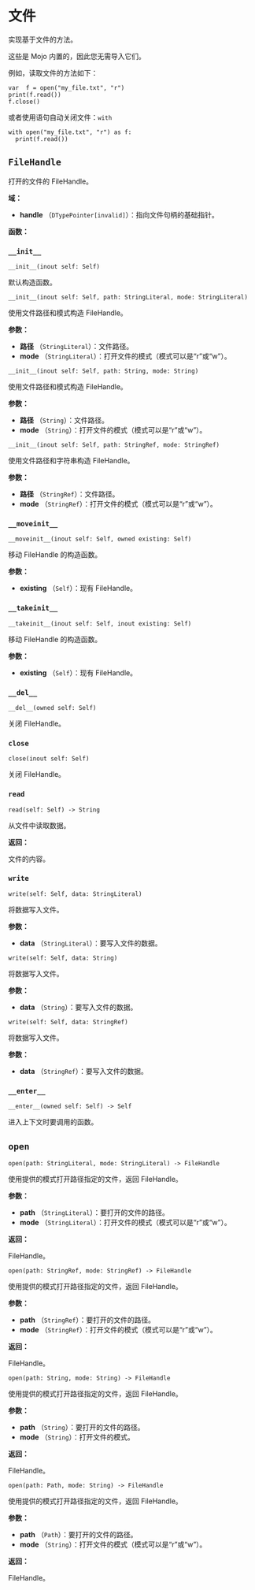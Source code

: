 # 文件


实现基于文件的方法。

这些是 Mojo 内置的，因此您无需导入它们。

例如，读取文件的方法如下：

```
var  f = open("my_file.txt", "r")
print(f.read())
f.close()
```

或者使用语句自动关闭文件：`with`

```
with open("my_file.txt", "r") as f:
  print(f.read())
```

## `FileHandle`[](#filehandle)

打开的文件的 FileHandle。

**域：**

* **handle** （`DTypePointer[invalid]`）：指向文件句柄的基础指针。

**函数：**

### `__init__`[](#init__)

`__init__(inout self: Self)`

默认构造函数。

`__init__(inout self: Self, path: StringLiteral, mode: StringLiteral)`

使用文件路径和模式构造 FileHandle。

**参数：**

* **路径** （`StringLiteral`）：文件路径。
* **mode** （`StringLiteral`）：打开文件的模式（模式可以是“r”或“w”）。

`__init__(inout self: Self, path: String, mode: String)`

使用文件路径和模式构造 FileHandle。

**参数：**

* **路径** （`String`）：文件路径。
* **mode** （`String`）：打开文件的模式（模式可以是“r”或“w”）。

`__init__(inout self: Self, path: StringRef, mode: StringRef)`

使用文件路径和字符串构造 FileHandle。

**参数：**

* **路径** （`StringRef`）：文件路径。
* **mode** （`StringRef`）：打开文件的模式（模式可以是“r”或“w”）。

### `__moveinit__`[](#moveinit__)

`__moveinit__(inout self: Self, owned existing: Self)`

移动 FileHandle 的构造函数。

**参数：**

* **existing** （`Self`）：现有 FileHandle。

### `__takeinit__`[](#takeinit__)

`__takeinit__(inout self: Self, inout existing: Self)`

移动 FileHandle 的构造函数。

**参数：**

* **existing** （`Self`）：现有 FileHandle。

### `__del__`[](#del__)

`__del__(owned self: Self)`

关闭 FileHandle。

### `close`[](#close)

`close(inout self: Self)`

关闭 FileHandle。

### `read`[](#read)

`read(self: Self) -> String`

从文件中读取数据。

**返回：**

文件的内容。

### `write`[](#write)

`write(self: Self, data: StringLiteral)`

将数据写入文件。

**参数：**

* **data** （`StringLiteral`）：要写入文件的数据。

`write(self: Self, data: String)`

将数据写入文件。

**参数：**

* **data** （`String`）：要写入文件的数据。

`write(self: Self, data: StringRef)`

将数据写入文件。

**参数：**

* **data** （`StringRef`）：要写入文件的数据。

### `__enter__`[](#enter__)

`__enter__(owned self: Self) -> Self`

进入上下文时要调用的函数。

## `open`[](#open)

`open(path: StringLiteral, mode: StringLiteral) -> FileHandle`

使用提供的模式打开路径指定的文件，返回 FileHandle。

**参数：**

* **path** （`StringLiteral`）：要打开的文件的路径。
* **mode** （`StringLiteral`）：打开文件的模式（模式可以是“r”或“w”）。

**返回：**

FileHandle。

`open(path: StringRef, mode: StringRef) -> FileHandle`

使用提供的模式打开路径指定的文件，返回 FileHandle。

**参数：**

* **path** （`StringRef`）：要打开的文件的路径。
* **mode** （`StringRef`）：打开文件的模式（模式可以是“r”或“w”）。

**返回：**

FileHandle。

`open(path: String, mode: String) -> FileHandle`

使用提供的模式打开路径指定的文件，返回 FileHandle。

**参数：**

* **path** （`String`）：要打开的文件的路径。
* **mode** （`String`）：打开文件的模式。

**返回：**

FileHandle。

`open(path: Path, mode: String) -> FileHandle`

使用提供的模式打开路径指定的文件，返回 FileHandle。

**参数：**

* **path** （`Path`）：要打开的文件的路径。
* **mode** （`String`）：打开文件的模式（模式可以是“r”或“w”）。

**返回：**

FileHandle。

